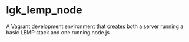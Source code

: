lgk_lemp_node
=============

A Vagrant development environment that creates both a server running a basic LEMP stack and one running node.js


